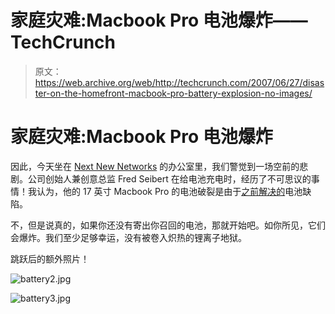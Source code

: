 # 家庭灾难:Macbook Pro 电池爆炸——TechCrunch

> 原文：<https://web.archive.org/web/http://techcrunch.com/2007/06/27/disaster-on-the-homefront-macbook-pro-battery-explosion-no-images/>

# 家庭灾难:Macbook Pro 电池爆炸

因此，今天坐在 [Next New Networks](https://web.archive.org/web/20201124132020/http://www.nextnewnetworks.com/) 的办公室里，我们警觉到一场空前的悲剧。公司创始人兼创意总监 Fred Seibert 在给电池充电时，经历了不可思议的事情！我认为，他的 17 英寸 Macbook Pro 的电池破裂是由于[之前解决的](https://web.archive.org/web/20201124132020/http://crunchgear.com/2006/08/24/apple-recalls-13-million-batteries/)电池缺陷。

不，但是说真的，如果你还没有寄出你召回的电池，那就开始吧。如你所见，它们会爆炸。我们至少足够幸运，没有被卷入炽热的锂离子地狱。

跳跃后的额外照片！

![battery2.jpg](img/3af9ea1d04dfae9d615f6f7ed1117455.png)

![battery3.jpg](img/bab0aff98ad8990d7128c03ede3cfe17.png)